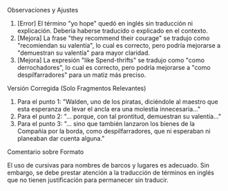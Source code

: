 Observaciones y Ajustes

1. [Error] El término "yo hope" quedó en inglés sin traducción ni explicación. Debería haberse traducido o explicado en el contexto.
2. [Mejora] La frase "they recommend their courage" se tradujo como "recomiendan su valentía", lo cual es correcto, pero podría mejorarse a "demuestran su valentía" para mayor claridad.
3. [Mejora] La expresión "like Spend-thrifts" se tradujo como "como derrochadores", lo cual es correcto, pero podría mejorarse a "como despilfarradores" para un matiz más preciso.

Versión Corregida (Solo Fragmentos Relevantes)

1. Para el punto 1: "Walden, uno de los piratas, diciéndole al maestro que esta esperanza de levar el ancla era una molestia innecesaria..."
2. Para el punto 2: "... porque, con tal prontitud, demuestran su valentía..."
3. Para el punto 3: "... sino que también lanzaron los bienes de la Compañía por la borda, como despilfarradores, que ni esperaban ni planeaban dar cuenta alguna."

Comentario sobre Formato

El uso de cursivas para nombres de barcos y lugares es adecuado. Sin embargo, se debe prestar atención a la traducción de términos en inglés que no tienen justificación para permanecer sin traducir.